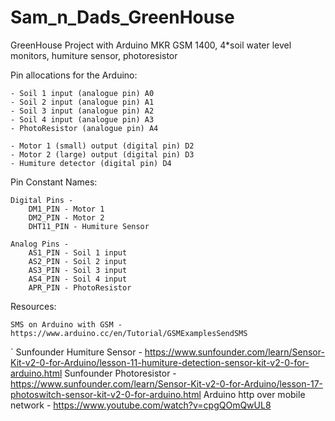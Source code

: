 # Sam_n_Dads_GreenHouse

GreenHouse Project with Arduino MKR GSM 1400, 4*soil water level monitors, humiture sensor, photoresistor

Pin allocations for the Arduino:

	- Soil 1 input (analogue pin) A0
	- Soil 2 input (analogue pin) A1
	- Soil 3 input (analogue pin) A2
	- Soil 4 input (analogue pin) A3
	- PhotoResistor (analogue pin) A4

	- Motor 1 (small) output (digital pin) D2 
	- Motor 2 (large) output (digital pin) D3
	- Humiture detector (digital pin) D4

Pin Constant Names:

	Digital Pins - 
		DM1_PIN - Motor 1
		DM2_PIN - Motor 2
		DHT11_PIN - Humiture Sensor

	Analog Pins - 
		AS1_PIN - Soil 1 input 
		AS2_PIN - Soil 2 input 
		AS3_PIN - Soil 3 input 
		AS4_PIN - Soil 4 input 
		APR_PIN - PhotoResistor
	

Resources:
	
	SMS on Arduino with GSM - https://www.arduino.cc/en/Tutorial/GSMExamplesSendSMS
`	Sunfounder Humiture Sensor - https://www.sunfounder.com/learn/Sensor-Kit-v2-0-for-Arduino/lesson-11-humiture-detection-sensor-kit-v2-0-for-arduino.html
	Sunfounder Photoresistor - https://www.sunfounder.com/learn/Sensor-Kit-v2-0-for-Arduino/lesson-17-photoswitch-sensor-kit-v2-0-for-arduino.html
	Arduino http over mobile network - https://www.youtube.com/watch?v=cpgQOmQwUL8